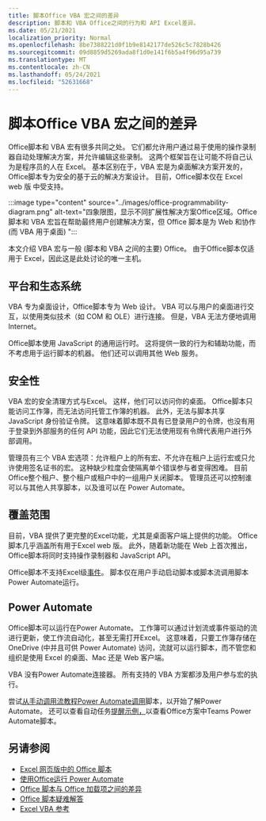 ```yaml
---
title: 脚本Office VBA 宏之间的差异
description: 脚本和 VBA Office之间的行为和 API Excel差异。
ms.date: 05/21/2021
localization_priority: Normal
ms.openlocfilehash: 8be7388221d0f1b9e8142177de526c5c7828b426
ms.sourcegitcommit: 09d8859d5269ada8f1d0e141f6b5a4f96d95a739
ms.translationtype: MT
ms.contentlocale: zh-CN
ms.lasthandoff: 05/24/2021
ms.locfileid: "52631668"
---
```

# <a name="differences-between-office-scripts-and-vba-macros"></a>脚本Office VBA 宏之间的差异

Office脚本和 VBA 宏有很多共同之处。 它们都允许用户通过易于使用的操作录制器自动处理解决方案，并允许编辑这些录制。 这两个框架旨在让可能不将自己认为是程序员的人在 Excel。
基本区别在于，VBA 宏是为桌面解决方案开发的，Office脚本专为安全的基于云的解决方案设计。 目前，Office脚本仅在 Excel web 版 中受支持。

:::image type="content" source="../images/office-programmability-diagram.png" alt-text="四象限图，显示不同扩展性解决方案Office区域。Office脚本和 VBA 宏旨在帮助最终用户创建解决方案，但 Office 脚本是为 Web 和协作 (而 VBA 用于桌面) ":::

本文介绍 VBA 宏与一般 (脚本和 VBA 之间的主要) Office。 由于Office脚本仅适用于 Excel，因此这是此处讨论的唯一主机。

## <a name="platform-and-ecosystem"></a>平台和生态系统

VBA 专为桌面设计，Office脚本专为 Web 设计。 VBA 可以与用户的桌面进行交互，以使用类似技术（如 COM 和 OLE）进行连接。 但是，VBA 无法方便地调用 Internet。

Office脚本使用 JavaScript 的通用运行时。 这将提供一致的行为和辅助功能，而不考虑用于运行脚本的机器。 他们还可以调用其他 Web 服务。

## <a name="security"></a>安全性

VBA 宏的安全清理方式与Excel。 这样，他们可以访问你的桌面。 Office脚本只能访问工作簿，而无法访问托管工作簿的机器。 此外，无法与脚本共享 JavaScript 身份验证令牌。 这意味着脚本既不具有已登录用户的令牌，也没有用于登录到外部服务的任何 API 功能，因此它们无法使用现有令牌代表用户进行外部调用。

管理员有三个 VBA 宏选项：允许租户上的所有宏、不允许在租户上运行宏或只允许使用签名证书的宏。 这种缺少粒度会使隔离单个错误参与者变得困难。 目前Office整个租户、整个租户或租户中的一组用户关闭脚本。 管理员还可以控制谁可以与其他人共享脚本，以及谁可以在 Power Automate。

## <a name="coverage"></a>覆盖范围

目前，VBA 提供了更完整的Excel功能，尤其是桌面客户端上提供的功能。 Office脚本几乎涵盖所有用于Excel web 版。 此外，随着新功能在 Web 上首次推出，Office脚本将同时支持操作录制器和 JavaScript API。

Office脚本不支持Excel级[事件](/office/vba/excel/concepts/events-worksheetfunctions-shapes/using-events-with-excel-objects)。 脚本仅在用户手动启动脚本或脚本流调用脚本Power Automate运行。

## <a name="power-automate"></a>Power Automate

Office脚本可以运行在Power Automate。 工作簿可以通过计划流或事件驱动的流进行更新，使工作流自动化，甚至无需打开Excel。 这意味着，只要工作簿存储在 OneDrive (中并且可供 Power Automate) 访问，流就可以运行脚本，而不管您和组织是使用 Excel 的桌面、Mac 还是 Web 客户端。

VBA 没有Power Automate连接器。 所有支持的 VBA 方案都涉及用户参与宏的执行。

尝试[从手动调用流教程Power Automate调用](../tutorials/excel-power-automate-manual.md)脚本，以开始了解Power Automate。 还可以查看自动任务[提醒示例，](scenarios/task-reminders.md)以查看Office方案中Teams Power Automate脚本。

## <a name="see-also"></a>另请参阅

- [Excel 网页版中的 Office 脚本](../overview/excel.md)
- [使用Office运行 Power Automate](../develop/power-automate-integration.md)
- [Office 脚本与 Office 加载项之间的差异](add-ins-differences.md)
- [Office 脚本疑难解答](../testing/troubleshooting.md)
- [Excel VBA 参考](/office/vba/api/overview/excel)

